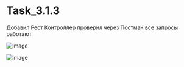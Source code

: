 # Task_3.1.3

Добавил Рест Контроллер
проверил через Постман все запросы работают

![image](https://github.com/AlexandrMV64/Task_3.1.3/assets/134216054/08c81a54-4f6c-42ae-9302-9d301e582413)

![image](https://github.com/AlexandrMV64/Task_3.1.3/assets/134216054/426a4a89-3fce-4b0b-a0aa-2344f4bd70ed)
